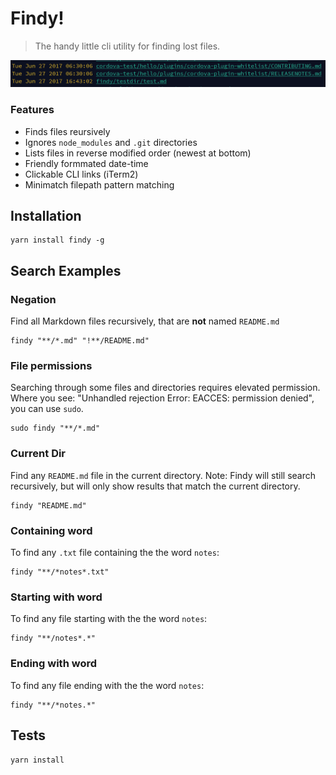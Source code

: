 # Findy!

> The handy little cli utility for finding lost files.

![[Example Output](output.png)](output.png)

### Features

- Finds files reursively
- Ignores `node_modules` and `.git` directories
- Lists files in reverse modified order (newest at bottom)
- Friendly formmated date-time
- Clickable CLI links (iTerm2)
- Minimatch filepath pattern matching

## Installation

```shell
yarn install findy -g
```

## Search Examples

### Negation

Find all Markdown files recursively, that are **not** named `README.md`

```shell
findy "**/*.md" "!**/README.md"
```

### File permissions

Searching through some files and directories requires elevated permission. Where you see: "Unhandled rejection Error: EACCES: permission denied", you can use `sudo`.

```shell
sudo findy "**/*.md"
```

### Current Dir

Find any `README.md` file in the current directory. Note: Findy will still search recursively, but will only show results that match the current directory.

```shell
findy "README.md"
```

### Containing word

To find any `.txt` file containing the the word `notes`:

```shell
findy "**/*notes*.txt"
```

### Starting with word

To find any file starting with the the word `notes`:

```shell
findy "**/notes*.*"
```

### Ending with word

To find any file ending with the the word `notes`:

```shell
findy "**/*notes.*"
```

## Tests

`yarn install `